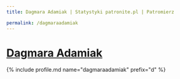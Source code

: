 ```yaml
---
title: Dagmara Adamiak | Statystyki patronite.pl | Patromierz

permalink: /dagmaraadamiak
---
```


# [Dagmara Adamiak](https://patronite.pl/dagmaraadamiak)

{% include profile.md name="dagmaraadamiak" prefix="d" %}
